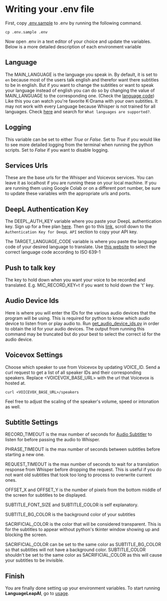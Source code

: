 # Writing your .env file

First, copy [.env.sample](../.env.sample) to .env by running the following command.

```cp .env.sample .env```

Now open .env in a text editor of your choice and update the variables. Below is a more detailed description of each environment variable

## Language

The MAIN_LANGUAGE is the language you speak in. By default, it is set to `en` because most of the users talk english and therefor want there subtitles to be in english. 
But if you want to change the subtitles or want to speak your language instead of english you can do so by changing the value of MAIN_LANGUAGE to the corresponding one. (Check the [language code](https://www.andiamo.co.uk/resources/iso-language-codes/))
Like this you can watch you're favorite K-Drama with your own subtitles.
It may not work with every Language because Whisper is not trained for all languages. 
Check [here](https://help.openai.com/en/articles/7031512-whisper-api-faq) and search for `What languages are supported?`.

## Logging 

This variable can be set to either _True_ or _False_. Set to _True_ if you would like to see more detailed logging from the terminal when running the python scripts.
Set to _False_ if you want to disable logging.

## Services Urls 

These are the base urls for the Whisper and Voicevox services. You can leave it as localhost if you are running these on your local machine.
If you are running them using Google Colab or on a different port number, be sure to update these variables with the appropriate urls and ports.

## DeepL Authentication Key

The DEEPL_AUTH_KEY variable where you paste your DeepL authentication key. Sign up for a free plan [here](https://www.deepl.com/pro-api?cta=header-pro-api).
Then go to this [link](https://www.deepl.com/account/summary), scroll down to the `Authentication Key for DeepL API` section to copy your API key.

The TARGET_LANGUAGE_CODE variable is where you paste the language code of your desired language to translate. 
Use [this website](https://www.andiamo.co.uk/resources/iso-language-codes) to select the correct language code according to ISO 639-1 


## Push to talk key

The key to hold down when you want your voice to be recorded and translated. E.g. MIC_RECORD_KEY=t if you want to hold down the 't' key.

## Audio Device Ids

Here is where you will enter the IDs for the various audio devices that the program will be using.
This is required for python to know which audio device to listen from or play audio to.
Run [get_audio_device_ids.py](../src/modules/get_audio_device_ids.py) in order to obtain the id for your audio devices.
The output from running this command may be truncated but do your best to select the correct id for the audio device.

## Voicevox Settings

Choose which speaker to use from Voicevox by updating VOICE_ID. 
Send a curl request to get a list of all speaker IDs and their corresponding speakers.
Replace <VOICEVOX_BASE_URL> with the url that Voicevox is hosted at.

```curl <VOICEVOX_BASE_URL>/speakers```

Feel free to adjust the scaling of the speaker's volume, speed or intonation as well.

## Subtitle Settings

RECORD_TIMEOUT is the max number of seconds for [Audio Subtitler](../src/subtitler.py) to listen for before passing the audio to Whisper.

PHRASE_TIMEOUT is the max number of seconds between subtitles before starting a new one.

REQUEST_TIMEOUT is the max number of seconds to wait for a translation response from Whisper before dropping the request.
This is useful if you do not want old subtitles that took too long to process to overwrite current ones.

OFFSET_X and OFFSET_Y is the number of pixels from the bottom middle of the screen for subtitles to be displayed.

SUBTITLE_FONT_SIZE and SUBTITLE_COLOR is self explanatory.

SUBTITLE_BG_COLOR is the background color of your subtitles

SACRIFICIAL_COLOR is the color that will be considered transparent. This is for the subtitles to appear without python's tkinter window showing up and blocking the screen.

SACRIFICIAL_COLOR can be set to the same color as SUBTITLE_BG_COLOR so that subtitles will not have a background color.
SUBTITLE_COLOR shouldn't be set to the same color as SACRIFICIAL_COLOR as this will cause your subtitles to be invisible.


## Finish

You are finally done setting up your environment variables. To start running **LanguageLeapAI**, go to [usage](../README.md#Usage).
